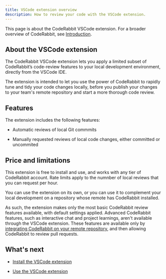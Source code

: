 ```yaml
---
title: VSCode extension overview
description: How to review your code with the VSCode extension.
---
```


This page is about the CodeRabbit VSCode extension. For a broader overview of CodeRabbit, see [Introduction](/overview/introduction).

## About the VSCode extension

The CodeRabbit VSCode extension lets you apply a limited subset of CodeRabbit’s code-review features to your local development environment, directly from the VSCode IDE.

The extension is intended to let you use the power of CodeRabbit to rapidly tune and tidy your code changes locally, before you publish your changes to your team's remote repository and start a more thorough code review.

## Features

The extension includes the following features:

- Automatic reviews of local Git commmits

- Manually requested reviews of local code changes, either committed or uncommited

## Price and limitations

This extension is free to install and use, and works with any tier of CodeRabbit account. Rate limits apply to the numnber of local reviews that you can request per hour.

You can use the extension on its own, or you can use it to complement your local development on a repository whose remote has CodeRabbit installed.

As such, the extension makes only the most basic CodeRabbit review features available, with default settings applied. Advanced CodeRabbit features, such as interactive chat and project learnings, aren't available through the VSCode extension. These features are available only by [integrating CodeRabbit on your remote repository](/platforms), and then allowing CodeRabbit to review pull requests.

## What's next

- [Install the VSCode extension](/guides/install-extension)

- [Use the VSCode extension](/guides/use-extension)
